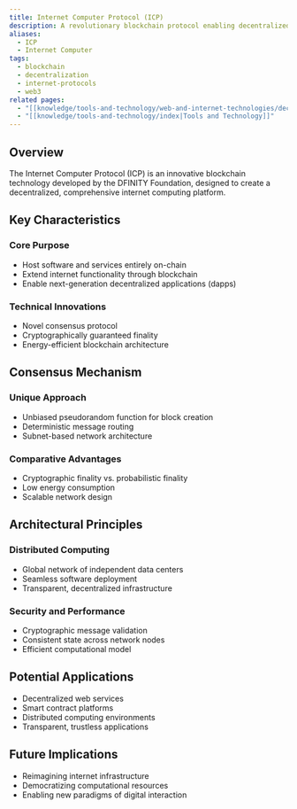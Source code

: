 ```yaml
---
title: Internet Computer Protocol (ICP)
description: A revolutionary blockchain protocol enabling decentralized internet computing
aliases: 
  - ICP
  - Internet Computer
tags:
  - blockchain
  - decentralization
  - internet-protocols
  - web3
related pages:
  - "[[knowledge/tools-and-technology/web-and-internet-technologies/decentralized-web/blockchain/index|Blockchain]]"
  - "[[knowledge/tools-and-technology/index|Tools and Technology]]"
---
```


## Overview

The Internet Computer Protocol (ICP) is an innovative blockchain technology developed by the DFINITY Foundation, designed to create a decentralized, comprehensive internet computing platform.

## Key Characteristics

### Core Purpose

- Host software and services entirely on-chain
- Extend internet functionality through blockchain
- Enable next-generation decentralized applications (dapps)

### Technical Innovations

- Novel consensus protocol
- Cryptographically guaranteed finality
- Energy-efficient blockchain architecture

## Consensus Mechanism

### Unique Approach

- Unbiased pseudorandom function for block creation
- Deterministic message routing
- Subnet-based network architecture

### Comparative Advantages

- Cryptographic finality vs. probabilistic finality
- Low energy consumption
- Scalable network design

## Architectural Principles

### Distributed Computing

- Global network of independent data centers
- Seamless software deployment
- Transparent, decentralized infrastructure

### Security and Performance

- Cryptographic message validation
- Consistent state across network nodes
- Efficient computational model

## Potential Applications

- Decentralized web services
- Smart contract platforms
- Distributed computing environments
- Transparent, trustless applications

## Future Implications

- Reimagining internet infrastructure
- Democratizing computational resources
- Enabling new paradigms of digital interaction
